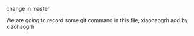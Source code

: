 change in master

We are going to record some git command in this file, xiaohaogrh
add by xiaohaogrh
